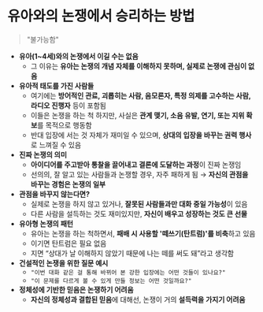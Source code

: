 # 유아와의 논쟁에서 승리하는 방법

> "불가능함"

* **유아(1~4세)와의 논쟁에서 이길 수는 없음**
  + 그 이유는 **유아는 논쟁의 개념 자체를 이해하지 못하며, 실제로 논쟁에 관심이 없음**
* **유아적 태도를 가진 사람들**
  + 여기에는 **방어적인 관료, 괴롭히는 사람, 음모론자, 특정 의제를 고수하는 사람, 라디오 진행자** 등이 포함됨
  + 이들은 논쟁을 하는 척 하지만, 사실은 **관계 맺기, 소음 유발, 연기, 또는 지위 확보**를 목적으로 행동함
  + 반대 입장에 서는 것 자체가 재미일 수 있으며, **상대의 입장을 바꾸는 권력 행사**로 느껴질 수 있음
* **진짜 논쟁의 의미**
  + **아이디어를 주고받아 통찰을 끌어내고 결론에 도달하는 과정**이 진짜 논쟁임
  + 선의의, 잘 알고 있는 사람들과 논쟁할 경우, 자주 패하게 됨 → **자신의 관점을 바꾸는 경험은 논쟁의 일부**
* **관점을 바꾸지 않는다면?**
  + 실제로 논쟁을 하지 않고 있거나, **잘못된 사람들과만 대화 중일 가능성**이 있음
  + 다른 사람을 설득하는 것도 재미있지만, **자신이 배우고 성장하는 것도 큰 선물**
* **유아형 논쟁의 패턴**
  + 유아는 논쟁을 하는 척하면서, **패배 시 사용할 '떼쓰기(탄트럼)'를 비축**하고 있음
  + 이기면 탄트럼은 필요 없음
  + 지면 “상대가 날 이해하지 않았기 때문에 나는 떼를 써도 돼”라고 생각함
* **건설적인 논쟁을 위한 질문 예시**
  + `"이번 대화 같은 걸 통해 바뀌어 본 강한 입장에는 어떤 것들이 있나요?"`
  + `"이 문제를 다르게 볼 수 있게 만들 정보는 어떤 것일까요?"`
* **정체성에 기반한 믿음은 논쟁하기 어려움**
  + **자신의 정체성과 결합된 믿음**에 대해선, 논쟁이 거의 **설득력을 가지기 어려움**
